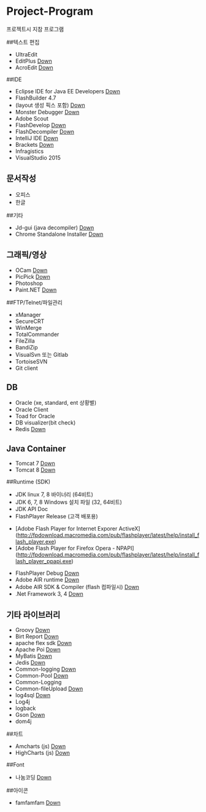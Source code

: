 # Project-Program
프로젝트시 지참 프로그램

##텍스트 편집
+ UltraEdit
+ EditPlus [Down](http://editplus.co.kr/kr/download.html)
+ AcroEdit [Down](http://www.acrosoft.pe.kr/board/download)

##IDE
+ Eclipse IDE for Java EE Developers [Down](http://www.eclipse.org/downloads/)
+ FlashBuilder 4.7
+ (layout 생성 픽스 포함) [Down](https://helpx.adobe.com/flash-builder/kb/flex-new-project-issue--.html)
+ Monster Debugger [Down](http://www.monsterdebugger.com/downloads)
+ Adobe Scout
+ FlashDevelop [Down](http://www.flashdevelop.org/community/viewforum.php?f=11)
+ FlashDecompiler [Down](https://www.free-decompiler.com/flash/download/)
+ IntelliJ IDE [Down](https://www.jetbrains.com/idea/download/)
+ Brackets [Down](http://brackets.io/)
+ Infragistics 
+ VisualStudio 2015

## 문서작성
+ 오피스
+ 한글

##기타 
+ Jd-gui (java decompiler) [Down](http://jd.benow.ca/)
+ Chrome Standalone Installer [Down](http://www.google.com/chrome/eula.html?system=true&standalone=1)

## 그래픽/영상
+ OCam [Down](http://ohsoft.net/ko/bbs/board.php?bo_table=ocam_board)
+ PicPick [Down](http://wiziple.tistory.com/)
+ Photoshop
+ Paint.NET [Down](http://www.getpaint.net/download.html)

##FTP/Telnet/파일관리
+ xManager 
+ SecureCRT
+ WinMerge
+ TotalCommander 
+ FileZilla 
+ BandiZip
+ VisualSvn 또는 Gitlab
+ TortoiseSVN
+ Git client

## DB
+ Oracle (xe, standard, ent 상황별)
+ Oracle Client
+ Toad for Oracle
+ DB visualizer(bit check)
+ Redis [Down](http://redis.io/download)

## Java Container
+ Tomcat 7 [Down](http://tomcat.apache.org/download-70.cgi)
+ Tomcat 8 [Down](http://tomcat.apache.org/download-80.cgi)

##Runtime (SDK)
+ JDK linux 7, 8 바이너리 (64비트)
+ JDK 6, 7, 8 Windows 설치 파일 (32, 64비트)
+ JDK API Doc
+ FlashPlayer Release (고객 배포용)
- [Adobe Flash Player for Internet Exporer ActiveX]
(http://fpdownload.macromedia.com/pub/flashplayer/latest/help/install_flash_player.exe)
- [Adobe Flash Player for Firefox Opera - NPAPI]
(http://fpdownload.macromedia.com/pub/flashplayer/latest/help/install_flash_player_ppapi.exe)

+ FlashPlayer Debug [Down](https://www.adobe.com/support/flashplayer/debug_downloads.html)
+ Adobe AIR runtime [Down](http://www.adobe.com/products/air/runtime-distribution3.html)
+ Adobe AIR SDK & Compiler (flash 컴파일시)  [Down](http://www.adobe.com/devnet/air/air-sdk-download.html)
+ .Net Framework 3, 4 [Down](http://getdotnet.azurewebsites.net/target-dotnet-platforms.html)

## 기타 라이브러리
+ Groovy [Down](http://www.groovy-lang.org/download.html)
+ Birt Report [Down](http://download.eclipse.org/birt/downloads/)
+ apache flex sdk [Down](http://flex.apache.org/download-binaries.html)
+ Apache Poi [Down](https://poi.apache.org/download.html)
+ MyBatis [Down](https://github.com/mybatis/mybatis-3/releases)
+ Jedis [Down](https://github.com/xetorthio/jedis/releases)
+ Common-logging [Down](https://commons.apache.org/proper/commons-logging/download_logging.cgi)
+ Common-Pool [Down](https://commons.apache.org/proper/commons-pool/download_pool.cgi)
+ Common-Logging
+ Common-fileUpload [Down](https://commons.apache.org/proper/commons-fileupload/)
+ log4sql [Down](http://sourceforge.net/projects/log4sql/files/)
+ Log4j
+ logback
+ Gson [Down](https://github.com/google/gson/releases)
+ dom4j

##차트
+ Amcharts (js) [Down](http://www.amcharts.com/download/)
+ HighCharts (js) [Down](http://www.highcharts.com/download)

##Font
+ 나눔코딩 [Down](http://dev.naver.com/projects/nanumfont/)

##아이콘
+ famfamfam [Down](http://www.famfamfam.com/)
